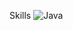 <span>Skills</span>
<img alt="Java" src ="https://img.shields.io/badge/Java-007396.svg?&style=for-the-badge&logo=Java&logoColor=white"/>
